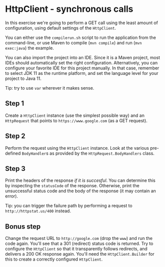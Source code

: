 # HttpClient - synchronous calls

In this exercise we're going to perform a GET call using the least amount of configuration, using default settings of the `HttpClient`.

You can either use the `compilerun.sh` script to run the application from the command-line, or use Maven to compile (`mvn compile`) and run (`mvn exec:java`) the example.

You can also import the project into an IDE.
Since it is a Maven project, most IDEs should automatically set the right configuration.
Alternatively, you can configure your favorite IDE for this project manually.
In that case, remember to select JDK 11 as the runtime platform, and set the language level for your project to Java 11.

Tip: try to use `var` wherever it makes sense.

## Step 1
Create a `HttpClient` instance (use the simplest possible way) and an `HttpRequest` that points to `https://www.google.com` (as a GET request).

## Step 2
Perform the request using the `HttpClient` instance.
Look at the various pre-defined `BodyHandler`s as provided by the `HttpRequest.BodyHandlers` class.

## Step 3
Print the headers of the response *if it is succesful*.
You can determine this by inspecting the `statusCode` of the response.
Otherwise, print the unsuccessful status code and the body of the response (it may contain an error).

Tip: you can trigger the failure path by performing a request to `http://httpstat.us/400` instead.    

## Bonus step
Change the request URL to `http://google.com` (drop the `www`) and run the code again.
You'll see that a 301 (redirect) status code is returned.
Try to configure the `HttpClient` so that it transparently follows redirects, and delivers a 200 OK response again.
You'll need the `HttpClient.Builder` for this to create a correctly configured `HttpClient`.
